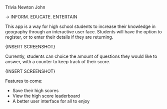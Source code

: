 Trivia Newton John

-> INFORM. EDUCATE. ENTERTAIN

This app is a way for high school students to increase their knowledge in geography through an interactive user face. Students will have the option to register, or to enter their details if they are returning.

{INSERT SCREENSHOT}

Currently, students can choice the amount of questions they would like to answer, with a counter to keep track of their score.

{INSERT SCREENSHOT}

Features to come:
- Save their high scores
- View the high score leaderboard
- A better user interface for all to enjoy